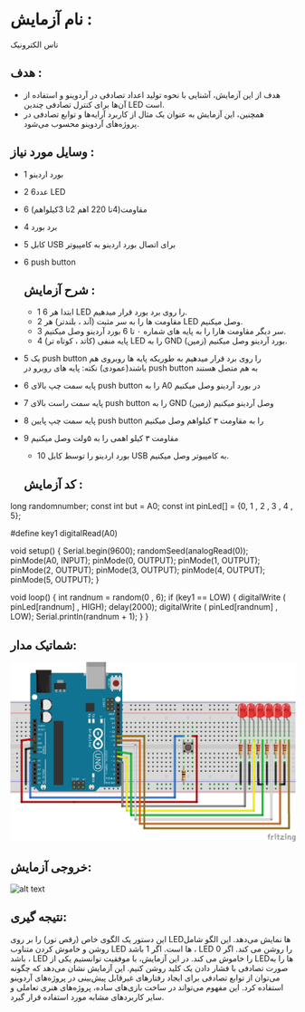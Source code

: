 # نام آزمایش :
تاس الکترونیک

## هدف :
* هدف از این آزمایش، آشنایی با نحوه تولید اعداد تصادفی در آردوینو و استفاده از آن‌ها برای کنترل تصادفی چندین LED است.
*  همچنین، این آزمایش به عنوان یک مثال از کاربرد آرایه‌ها و توابع تصادفی در پروژه‌های آردوینو محسوب می‌شود.


## وسایل مورد نیاز :
* 1 بورد اردینو
* 2 6عدد LED
* 6 مقاومت(4تا 220 اهم 2تا 3کیلواهم)
* 4 برد بورد
* 5 کابل  USB  برای اتصال بورد اردینو به کامپیوتر
* 6 push button 


  ## شرح آزمایش :
  * 1 ابتدا هر 6 LED را روی برد بورد قرار میدهیم.
  * 2 مقاومت ها را به سر مثبت (آند ، بلندتر) هر LED وصل میکنیم.
  * 3 سر دیگر مقاومت هارا را به پایه های شماره ۰ تا 6  بورد آردینو  وصل میکنیم.
  * 4 پایه منفی (کاتد ، کوتاه تر)  LED را به GND (زمین) بورد آردینو وصل میکنیم.
* 5 یک push button را روی برد قرار میدهیم به طوریکه پایه ها روبروی هم باشند(عمودی)
نکته: پایه های روبرو در push button به هم متصل هستند
* 6  پایه سمت چپ بالای push button را به A0 در بورد آردینو وصل میکنیم
* 7 پایه سمت راست بالای push button را به GND (زمین) وصل آردینو میکنیم
* 8 پایه سمت چپ پایین push button را به مقاومت ۳ کیلواهم وصل میکنیم 
* 9 مقاومت ۳ کیلو اهمی را به ۵ولت وصل میکنیم 
  * 10 بورد اردینو را توسط کابل  USB  به کامپیوتر وصل میکنیم.

 
  ## کد آزمایش :
long randomnumber;
const int but = A0;
const int pinLed[] = {0, 1 , 2 , 3 , 4 , 5};

#define key1 digitalRead(A0)

void setup()
{
  Serial.begin(9600);
  randomSeed(analogRead(0));
  pinMode(A0, INPUT);
  pinMode(0, OUTPUT);
  pinMode(1, OUTPUT);
  pinMode(2, OUTPUT);
  pinMode(3, OUTPUT);
  pinMode(4, OUTPUT);
  pinMode(5, OUTPUT);
}

void loop()
{
  int randnum = random(0 , 6);
  if (key1 == LOW)
  {
    digitalWrite ( pinLed[randnum] , HIGH);
    delay(2000);
    digitalWrite ( pinLed[randnum] , LOW);
    Serial.println(randnum + 1);
  }
}



 ## شماتیک مدار:
![توضیح تصویر](https://github.com/Rahel12384/Microprocessor-4/blob/main/Report%202/6.jpg)



## خروجی آزمایش:
![alt text](https://github.com/Rahel12384/Microprocessor-4/blob/main/Report%202/VID_20241028_081422_265.gif)

  
## نتیجه گیری:
این دستور یک الگوی خاص (رقص نور) را بر روی LEDها نمایش می‌دهد. این الگو شامل روشن و خاموش کردن متناوب LED ها است.
اگر 1 باشد ، LED را روشن می کند.
اگر 0 باشد ، LED را خاموش می کند.
در این آزمایش، با موفقیت توانستیم یکی از LEDها را به صورت تصادفی با فشار دادن یک کلید روشن کنیم. این آزمایش نشان می‌دهد که چگونه می‌توان از توابع تصادفی برای ایجاد رفتارهای غیرقابل پیش‌بینی در پروژه‌های آردوینو استفاده کرد. این مفهوم می‌تواند در ساخت بازی‌های ساده، پروژه‌های هنری تعاملی و سایر کاربردهای مشابه مورد استفاده قرار گیرد.

